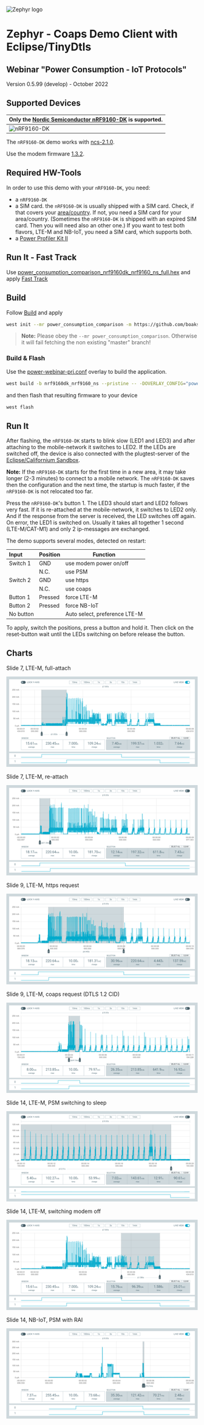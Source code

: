![Zephyr logo](https://github.com/zephyrproject-rtos/zephyr/raw/main/doc/_static/images/kite.png)

# Zephyr - Coaps Demo Client with Eclipse/TinyDtls

## Webinar "Power Consumption - IoT Protocols"

Version 0.5.99 (develop) - October 2022

## Supported Devices

| Only the [Nordic Semiconductor nRF9160-DK](https://www.nordicsemi.com/Products/Development-hardware/nRF9160-DK) is supported. |
| - |
| ![nRF9160-DK](https://www.nordicsemi.com/-/media/Images/Products/DevKits/nRF91-Series/nRF9160DK_promo.png) |

The `nRF9160-DK` demo works with [ncs-2.1.0](https://github.com/nrfconnect/sdk-nrf/tree/v2.1.0).

Use the modem firmware [1.3.2](https://www.nordicsemi.com/-/media/Software-and-other-downloads/Dev-Kits/nRF9160-DK/nRF9160-modem-FW/mfw_nrf9160_1.3.2.zip).

## Required HW-Tools

In order to use this demo with your `nRF9160-DK`, you need:

- a `nRF9160-DK`
- a SIM card.
the `nRF9160-DK` is usually shipped with a SIM card. Check, if that covers your [area/country](https://www.nordicsemi.com/-/media/Software-and-other-downloads/3rd-party/iBasis-simplified-coverage-map-for-web.pdf). If not, you need a SIM card for your area/country.  (Sometimes the `nRF9160-DK` is shipped with an expired SIM card. Then you will need also an other one.) If you want to test both flavors, LTE-M and NB-IoT, you need a SIM card, which supports both.  
- a [Power Profiler Kit II](https://www.nordicsemi.com/Products/Development-hardware/Power-Profiler-Kit-2)

## Run It - Fast Track

Use [power_consumption_comparison_nrf9160dk_nrf9160_ns_full.hex](../../prebuild/power_consumption_comparison_nrf9160dk_nrf9160_ns_full.hex) and apply [Fast Track](../FASTTRACK.md)

## Build

Follow [Build](../../README.md#build) and apply 

```sh
west init --mr power_consumption_comparison -m https://github.com/boaks/zephyr-coaps-client.git zephyr-coaps-client
```

> **Note:** 
Please obey the `--mr power_consumption_comparison`.
Otherwise it will fail fetching the non existing "master" branch!

### Build & Flash

Use the [power-webinar-prj.conf](../../power-webinar-prj.conf) overlay to build the application.

```sh
west build -b nrf9160dk_nrf9160_ns --pristine -- -DOVERLAY_CONFIG="power-webinar-prj.conf"
```

and then flash that resulting firmware to your device

```sh
west flash
```

## Run It

After flashing, the `nRF9160-DK` starts to blink slow (LED1 and LED3) and after attaching to the mobile-network it switches to LED2. If the LEDs are switched off, the device is also connected with the plugtest-server of the [Eclipse/Californium Sandbox](https://github.com/eclipse-californium/californium#interop-server).

**Note:** If the `nRF9160-DK` starts for the first time in a new area, it may take longer (2-3 minutes) to connect to a mobile network. The `nRF9160-DK` saves then the configuration and the next time, the startup is much faster, if the `nRF9160-DK` is not relocated too far.

Press the `nRF9160-DK`'s button 1. The LED3 should start and LED2 follows very fast. If it is re-attached at the mobile-network, it switches to LED2 only. And if the response from the server is received, the LED switches off again. On error, the LED1 is switched on. Usually it takes all together 1 second (LTE-M/CAT-M1) and only 2 ip-messages are exchanged.

The demo supports several modes, detected on restart:

| Input | Position | Function |
| :---- | - | ------ |
| Switch 1 | GND | use modem power on/off |
| | N.C. | use PSM |
| Switch 2 | GND | use https |
| | N.C. | use coaps |
| Button 1 | Pressed | force LTE-M |
| Button 2 | Pressed | force NB-IoT |
| No button | | Auto select, preference LTE-M |

To apply, switch the positions, press a button and hold it. Then click on the reset-button wait until the LEDs switching on before release the button.

## Charts

Slide 7, LTE-M, full-attach

![LTE-M, full-attach](./lte-m-tls-on-off-attach.png)

Slide 7, LTE-M, re-attach

![LTE-M, re-attach](./lte-m-tls-psm-reattach.png)

Slide 9, LTE-M, https request

![LTE-M, https request](./lte-m-tls-psm-request.png)

Slide 9, LTE-M, coaps request (DTLS 1.2 CID)

![LTE-M, coaps request](./lte-m-dtls-cid-psm-request.png)

Slide 14, LTE-M, PSM switching to sleep

![LTE-M, PSM](./lte-m-tls-psm-lagging.png)

Slide 14, LTE-M, switching modem off

![LTE-M, on/off](./lte-m-tls-on-off-lagging.png)

Slide 14, NB-IoT, PSM with RAI

![LTE-M, on/off](./nb-iot-dtls-cid-psm-rai-lagging.png)
